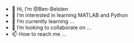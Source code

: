 - 👋 Hi, I’m @Ben-Belsten
- 👀 I’m interested in learning MATLAB and Python
- 🌱 I’m currently learning ...
- 💞️ I’m looking to collaborate on ...
- 📫 How to reach me ...

<!---
Ben-Belsten/Ben-Belsten is a ✨ special ✨ repository because its `README.md` (this file) appears on your GitHub profile.
You can click the Preview link to take a look at your changes.
--->
